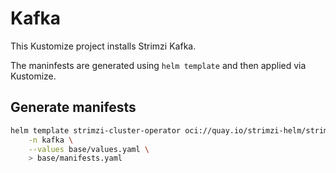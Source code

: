# Kafka
This Kustomize project installs Strimzi Kafka.

The maninfests are generated using `helm template` and then applied via Kustomize.

## Generate manifests
```sh
helm template strimzi-cluster-operator oci://quay.io/strimzi-helm/strimzi-kafka-operator \
    -n kafka \
    --values base/values.yaml \
    > base/manifests.yaml
```
